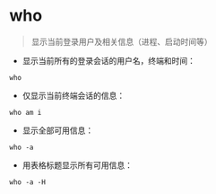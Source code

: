 # who

> 显示当前登录用户及相关信息（进程、启动时间等）

- 显示当前所有的登录会话的用户名，终端和时间：

`who`

- 仅显示当前终端会话的信息：

`who am i`

- 显示全部可用信息：

`who -a`

- 用表格标题显示所有可用信息：

`who -a -H`

[#]: contributors: ([王兴宇，Linux 中國]，[Judie]，[歪猴²⁰¹⁹])